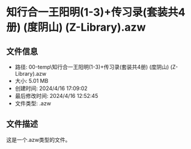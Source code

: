 ﻿# 知行合一王阳明(1-3)+传习录(套装共4册) (度阴山) (Z-Library).azw

## 文件信息
- 路径: 00-temp\知行合一王阳明(1-3)+传习录(套装共4册) (度阴山) (Z-Library).azw
- 大小: 5.01 MB
- 创建时间: 2024/4/16 17:09:02
- 最后修改时间: 2024/4/16 12:52:45
- 文件类型: .azw

## 文件描述
这是一个.azw类型的文件。

